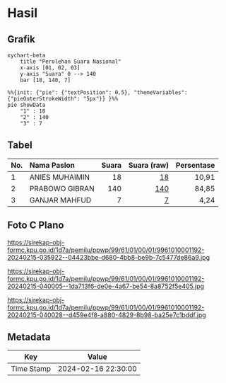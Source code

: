 # Hasil

## Grafik

```mermaid
xychart-beta
    title "Perolehan Suara Nasional"
    x-axis [01, 02, 03]
    y-axis "Suara" 0 --> 140
    bar [18, 140, 7]
```

```mermaid
%%{init: {"pie": {"textPosition": 0.5}, "themeVariables": {"pieOuterStrokeWidth": "5px"}} }%%
pie showData
    "1" : 18
    "2" : 140
    "3" : 7
```

## Tabel

| No. | Nama Paslon    | Suara | Suara (raw) | Persentase |
|:--- |:-------------- | -----:| -----------:| ----------:|
| 1   | ANIES MUHAIMIN | 18    | [18][p-1]   | 10,91      |
| 2   | PRABOWO GIBRAN | 140   | [140][p-2]  | 84,85      |
| 3   | GANJAR MAHFUD  | 7     | [7][p-3]    | 4,24       |


[p-1]: https://github.com/gigit-pemilu/pemilu-2024/blob/main/pilpres/hitung-suara/sub/99-luar-negeri/sub/61-kota-kinabalu-malaysia/sub/01-kota-kinabalu-malaysia/sub/0001-kota-kinabalu-malaysia/sub/192-ksk-181/sub/paslon-1.txt
[p-2]: https://github.com/gigit-pemilu/pemilu-2024/blob/main/pilpres/hitung-suara/sub/99-luar-negeri/sub/61-kota-kinabalu-malaysia/sub/01-kota-kinabalu-malaysia/sub/0001-kota-kinabalu-malaysia/sub/192-ksk-181/sub/paslon-2.txt
[p-3]: https://github.com/gigit-pemilu/pemilu-2024/blob/main/pilpres/hitung-suara/sub/99-luar-negeri/sub/61-kota-kinabalu-malaysia/sub/01-kota-kinabalu-malaysia/sub/0001-kota-kinabalu-malaysia/sub/192-ksk-181/sub/paslon-3.txt

## Foto C Plano

https://sirekap-obj-formc.kpu.go.id/1d7a/pemilu/ppwp/99/61/01/00/01/9961010001192-20240215-035922--04423bbe-d680-4bb8-be9b-7c5477de86a9.jpg

https://sirekap-obj-formc.kpu.go.id/1d7a/pemilu/ppwp/99/61/01/00/01/9961010001192-20240215-040005--1da713f6-de0e-4a67-be54-8a8752f5e405.jpg

https://sirekap-obj-formc.kpu.go.id/1d7a/pemilu/ppwp/99/61/01/00/01/9961010001192-20240215-040028--d459e4f8-a880-4829-8b98-ba25e7c1bddf.jpg


## Metadata

| Key        | Value               |
| ---------- | ------------------- |
| Time Stamp | 2024-02-16 22:30:00 |



